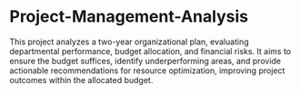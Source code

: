 # Project-Management-Analysis
This project analyzes a two-year organizational plan, evaluating departmental performance, budget allocation, and financial risks. It aims to ensure the budget suffices, identify underperforming areas, and provide actionable recommendations for resource optimization, improving project outcomes within the allocated budget.
